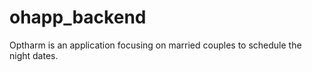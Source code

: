 # ohapp_backend

Optharm is an application focusing on married couples to schedule the night dates.
